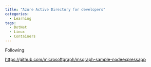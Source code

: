 ```yaml
---
title: "Azure Active Directory for developers"
categories:
  - Learning
tags:
  - DotNet
  - Linux
  - Containers
---
```


Following 

https://github.com/microsoftgraph/msgraph-sample-nodeexpressapp
